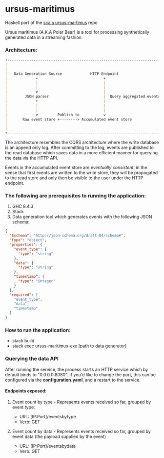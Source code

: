 # ursus-maritimus

Haskell port of the <a href="https://github.com/YuvalItzchakov/ursus-martimus">scala ursus-martimus</a> repo

Ursus maritimus (A.K.A Polar Bear) is a tool for processing synthetically generated data in a streaming fashion.

### Architecture:

```markdown
+------------------------------------------------------------------------+
|                                                                        |
|                                                                        |
|   Data Generation Source             HTTP Endpoint                     |
|             +                              +                           |
|             |                              |                           |
|             |                              |                           |
|             v                              |                           |
|        JSON parser                         |  Query aggregated events  |
|             +                              |                           |
|             |                              |                           |
|             |                              |                           |
|             v         Publish to           v                           |
|       Raw event store +--------> Accumulated event store               |
|                                                                        |
|                                                                        |
+------------------------------------------------------------------------+
```

The architecture resembles the CQRS architecture where the write database
is an append only log. After committing to the log, events are published to the
read database which saves data in a more efficient manner for querying the data
via the HTTP API.

Events in the accumulated event store are *eventually consistent*, in the sense that first
events are written to the write store, they will be propogated to the read store and only then be 
visible to the user under the HTTP endpoint.

### The following are prerequisites to running the application:

1. GHC 8.4.3
2. Stack
3. Data generation tool which generates events with the following JSON schema:

```json
{
  "$schema": "http://json-schema.org/draft-04/schema#",
  "type": "object",
  "properties": {
    "event_type": {
      "type": "string"
    },
    "data": {
      "type": "string"
    },
    "timestamp": {
      "type": "integer"
    }
  },
  "required": [
    "event_type",
    "data",
    "timestamp"
  ]
}
```

### How to run the application:

- stack build
- stack exec ursus-maritimus-exe [path to data generator]
    
### Querying the data API

After running the service, the process starts an HTTP service which by default binds 
to "0.0.0.0:8080". If you'd like to change the port, this can be configured via 
the **configuration.yaml**, and a restart to the service.

#### Endpoints exposed:

1. Event count by type - Represents events received so far, grouped by event type:
    - URL: [IP:Port]/eventsbytype
    - Verb: GET
    
2. Event count by data - Represents events received so far, grouped by event data (the payload supplied by the event)
    - URL: [IP:Port]/eventsbydata
    - Verb: GET